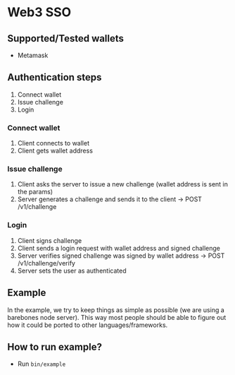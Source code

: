 # Web3 SSO

## Supported/Tested wallets
- Metamask

## Authentication steps
1. Connect wallet
2. Issue challenge
3. Login

### Connect wallet
1. Client connects to wallet
2. Client gets wallet address

### Issue challenge
1. Client asks the server to issue a new challenge (wallet address is sent in the params)
2. Server generates a challenge and sends it to the client -> POST /v1/challenge

### Login
1. Client signs challenge
2. Client sends a login request with wallet address and signed challenge
3. Server verifies signed challenge was signed by wallet address -> POST /v1/challenge/verify
4. Server sets the user as authenticated

## Example
In the example, we try to keep things as simple as possible (we are using a barebones node server).
This way most people should be able to figure out how it could be ported to other languages/frameworks.

## How to run example?
- Run `bin/example`